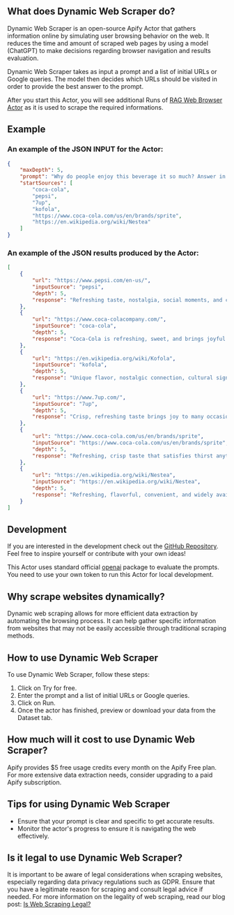 ## What does Dynamic Web Scraper do?
Dynamic Web Scraper is an open-source Apify Actor that gathers information online by simulating user browsing behavior on the web. It reduces the time and amount of scraped web pages by using a model (ChatGPT) to make decisions regarding browser navigation and results evaluation.

Dynamic Web Scraper takes as input a prompt and a list of initial URLs or Google queries. The model then decides which URLs should be visited in order to provide the best answer to the prompt.

After you start this Actor, you will see additional Runs of [RAG Web Browser Actor](https://apify.com/apify/rag-web-browser) as it is used to scrape the required informations.

## Example

### An example of the JSON INPUT for the Actor:
```json
{
    "maxDepth": 5,
    "prompt": "Why do people enjoy this beverage it so much? Answer in 10 words.",
    "startSources": [
        "coca-cola",
        "pepsi",
        "7up",
        "kofola",
        "https://www.coca-cola.com/us/en/brands/sprite",
        "https://en.wikipedia.org/wiki/Nestea"
    ]
}
```

### An example of the JSON results produced by the Actor:
```json
[
    {
        "url": "https://www.pepsi.com/en-us/",
        "inputSource": "pepsi",
        "depth": 5,
        "response": "Refreshing taste, nostalgia, social moments, and caffeine boost."
    },
    {
        "url": "https://www.coca-colacompany.com/",
        "inputSource": "coca-cola",
        "depth": 5,
        "response": "Coca-Cola is refreshing, sweet, and brings joyful moments universally."
    },
    {
        "url": "https://en.wikipedia.org/wiki/Kofola",
        "inputSource": "kofola",
        "depth": 5,
        "response": "Unique flavor, nostalgic connection, cultural significance, refreshing experience."
    },
    {
        "url": "https://www.7up.com/",
        "inputSource": "7up",
        "depth": 5,
        "response": "Crisp, refreshing taste brings joy to many occasions."
    },
    {
        "url": "https://www.coca-cola.com/us/en/brands/sprite",
        "inputSource": "https://www.coca-cola.com/us/en/brands/sprite",
        "depth": 5,
        "response": "Refreshing, crisp taste that satisfies thirst anytime, anywhere."
    },
    {
        "url": "https://en.wikipedia.org/wiki/Nestea",
        "inputSource": "https://en.wikipedia.org/wiki/Nestea",
        "depth": 5,
        "response": "Refreshing, flavorful, convenient, and widely available iced tea option."
    }
]
```

## Development
If you are interested in the development check out the [GitHub Repository](https://github.com/apify-projects/store-dynamic-web-scraper).
Feel free to inspire yourself or contribute with your own ideas!

This Actor uses standard official [openai](https://www.npmjs.com/package/openai) package to evaluate the prompts. You need to use your own token to run this Actor for local development.

## Why scrape websites dynamically?
Dynamic web scraping allows for more efficient data extraction by automating the browsing process. It can help gather specific information from websites that may not be easily accessible through traditional scraping methods.

## How to use Dynamic Web Scraper
To use Dynamic Web Scraper, follow these steps:
1. Click on Try for free.
2. Enter the prompt and a list of initial URLs or Google queries.
3. Click on Run.
4. Once the actor has finished, preview or download your data from the Dataset tab.

## How much will it cost to use Dynamic Web Scraper?
Apify provides $5 free usage credits every month on the Apify Free plan. For more extensive data extraction needs, consider upgrading to a paid Apify subscription.

## Tips for using Dynamic Web Scraper
- Ensure that your prompt is clear and specific to get accurate results.
- Monitor the actor's progress to ensure it is navigating the web effectively.

## Is it legal to use Dynamic Web Scraper?
It is important to be aware of legal considerations when scraping websites, especially regarding data privacy regulations such as GDPR. Ensure that you have a legitimate reason for scraping and consult legal advice if needed.
For more information on the legality of web scraping, read our blog post: [Is Web Scraping Legal?](https://blog.apify.com/is-web-scraping-legal/)
